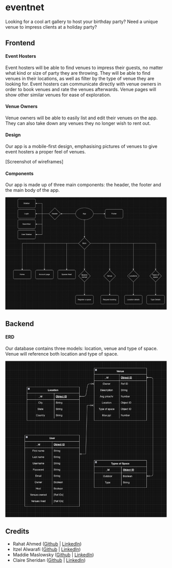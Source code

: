 # eventnet

Looking for a cool art gallery to host your birthday party? Need a unique venue to impress clients at a holiday party?

## Frontend

#### Event Hosters

Event hosters will be able to find venues to impress their guests, no matter what kind or size of party they are throwing. They will be able to find venues in their locations, as well as filter by the type of venue they are looking for. Event hosters can communicate directly with venue owners in order to book venues and rate the venues afterwards. Venue pages will show other similar venues for ease of exploration.

#### Venue Owners

Venue owners will be able to easily list and edit their venues on the app. They can also take down any venues they no longer wish to rent out.

#### Design

Our app is a mobile-first design, emphasising pictures of venues to give event hosters a proper feel of venues.

[Screenshot of wireframes]

#### Components

Our app is made up of three main components: the header, the footer and the main body of the app.

![CHD](./planning/CHD.png)

## Backend

#### ERD

Our database contains three models: location, venue and type of space. Venue will reference both location and type of space.

![ERD](./planning/ERD.png)

## Credits

- Rahat Ahmed ([Github](https://github.com/rahmed712) | [LinkedIn](https://www.linkedin.com/in/rahat-ahmed711/))
- Itzel Alwarafi ([Github](https://github.com/itzelalwarafi) | [LinkedIn](https://www.linkedin.com/in/itzelalwarafi/))
- Maddie Maslowsky ([Github](https://github.com/maddiemaz) | [LinkedIn](https://www.linkedin.com/in/madeline-maslowsky/))
- Claire Sheridan ([Github](https://github.com/cys2110) | [LinkedIn](www.linkedin.com/in/claire-y-sheridan))